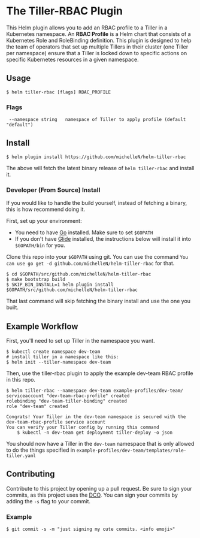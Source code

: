 # The Tiller-RBAC Plugin
This Helm plugin allows you to add an RBAC profile to a Tiller in a Kubernetes namespace. An **RBAC Profile** is a Helm chart that consists of a Kubernetes Role and RoleBinding definition. This plugin is designed to help the team of operators that set up multiple Tillers in their cluster (one Tiller per namespace) ensure that a Tiller is locked down to specific actions on specific Kubernetes resources in a given namespace.


## Usage
```console
$ helm tiller-rbac [flags] RBAC_PROFILE
```

### Flags
```
 --namespace string   namespace of Tiller to apply profile (default "default")
```

## Install
```console
$ helm plugin install https://github.com/michelleN/helm-tiller-rbac
```
The above will fetch the latest binary release of `helm tiller-rbac` and install it.

### Developer (From Source) Install

If you would like to handle the build yourself, instead of fetching a binary, this is how recommend doing it.

First, set up your environment:

 - You need to have [Go](https://golang.org/) installed. Make sure to set `$GOPATH`
 - If you don't have [Glide](http://glide.sh/) installed, the instructions below will install it into `$GOPATH/bin` for you.

Clone this repo into your `$GOPATH` using git. You can use the command `You can use go get -d github.com/michelleN/helm-tiller-rbac` for that.

```
$ cd $GOPATH/src/github.com/michelleN/helm-tiller-rbac
$ make bootstrap build
$ SKIP_BIN_INSTALL=1 helm plugin install $GOPATH/src/github.com/michelleN/helm-tiller-rbac
```
That last command will skip fetching the binary install and use the one you built.


## Example Workflow
First, you'll need to set up Tiller in the namespace you want.
```console
$ kubectl create namespace dev-team
# install tiller in a namespace like this:
$ helm init --tiller-namespace dev-team
```

Then, use the tiller-rbac plugin to apply the example dev-team RBAC profile in this repo.
```console
$ helm tiller-rbac --namespace dev-team example-profiles/dev-team/
serviceaccount "dev-team-rbac-profile" created
rolebinding "dev-team-tiller-binding" created
role "dev-team" created

Congrats! Your Tiller in the dev-team namespace is secured with the dev-team-rbac-profile service account
You can verify your Tiller config by running this command
	$ kubectl -n dev-team get deployment tiller-deploy -o json
```

You should now have a Tiller in the `dev-team` namespace that is only allowed to do the things specified in `example-profiles/dev-team/templates/role-tiller.yaml`


## Contributing
Contribute to this project by opening up a pull request. Be sure to sign your commits, as this project uses the [DCO](https://developercertificate.org/). You can sign your commits by adding the `-s` flag to your commit.

### Example
```console
$ git commit -s -m "just signing my cute commits. <info emoji>"
```
